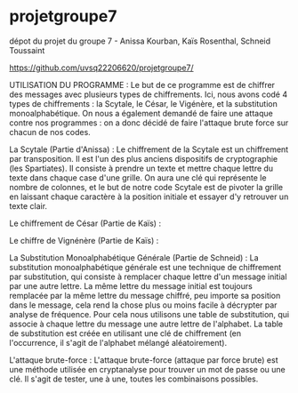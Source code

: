 # projetgroupe7
dépot du projet du groupe 7 - Anissa Kourban, Kaïs Rosenthal, Schneid Toussaint

https://github.com/uvsq22206620/projetgroupe7/

UTILISATION DU PROGRAMME : 
Le but de ce programme est de chiffrer des messages avec plusieurs types de chiffrements. Ici, nous avons codé 4 types de chiffrements : la Scytale, le César, le Vigénère, et la substitution monoalphabétique. On nous a également demandé de faire une attaque contre nos programmes : on a donc décidé de faire l'attaque brute force sur chacun de nos codes.

La Scytale (Partie d'Anissa) : 
Le chiffrement de la Scytale est un chiffrement par transposition. Il est l'un des plus anciens dispositifs de cryptographie (les Spartiates). Il consiste à prendre un texte et mettre chaque lettre du texte dans chaque case d'une grille. On aura une clé qui représente le nombre de colonnes, et le but de notre code Scytale est de pivoter la grille en laissant chaque caractère à la position initiale et essayer d'y retrouver un texte clair.


Le chiffrement de César (Partie de Kaïs) : 


Le chiffre de Vignénère (Partie de Kaïs) :


La Substitution Monoalphabétique Générale (Partie de Schneid) : La substitution monoalphabétique générale est une technique de chiffrement par substitution, qui consiste à remplacer chaque lettre d'un message initial par une autre lettre. La même lettre du message initial est toujours remplacée par la même lettre du message chiffré, peu importe sa position dans le message, cela rend la chose plus ou moins facile à décrypter par analyse de fréquence. Pour cela nous utilisons une table de substitution, qui associe à chaque lettre du message une autre lettre de l'alphabet. La table de substitution est créée en utilisant une clé de chiffrement (en l'occurrence, il s'agit de l'alphabet mélangé aléatoirement).


L'attaque brute-force : 
L'attaque brute-force (attaque par force brute) est une méthode utilisée en cryptanalyse pour trouver un mot de passe ou une clé. Il s'agit de tester, une à une, toutes les combinaisons possibles.
